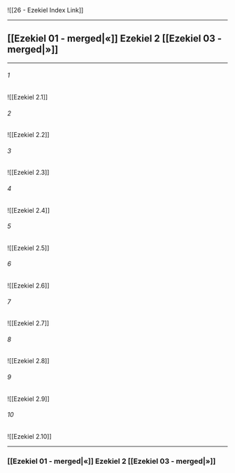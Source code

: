 ![[26 - Ezekiel Index Link]]

---
##  [[Ezekiel 01 - merged|«]] Ezekiel 2 [[Ezekiel 03 - merged|»]]

---

###### 1
![[Ezekiel 2.1]] 

###### 2
![[Ezekiel 2.2]] 

###### 3
![[Ezekiel 2.3]] 

###### 4
![[Ezekiel 2.4]]

###### 5 
![[Ezekiel 2.5]] 

###### 6
![[Ezekiel 2.6]] 

###### 7
![[Ezekiel 2.7]] 

###### 8
![[Ezekiel 2.8]] 

###### 9
![[Ezekiel 2.9]] 

###### 10
![[Ezekiel 2.10]] 


---
###  [[Ezekiel 01 - merged|«]] Ezekiel 2 [[Ezekiel 03 - merged|»]]